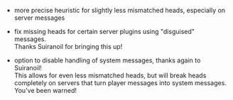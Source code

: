 - more precise heuristic for slightly less mismatched heads, especially on server messages

- fix missing heads for certain server plugins using "disguised" messages.  
  Thanks Suiranoil for bringing this up!

- option to disable handling of system messages, thanks again to Suiranoil!  
  This allows for even less mismatched heads, but will break heads completely on servers that turn player messages into system messages.  
  You've been warned!